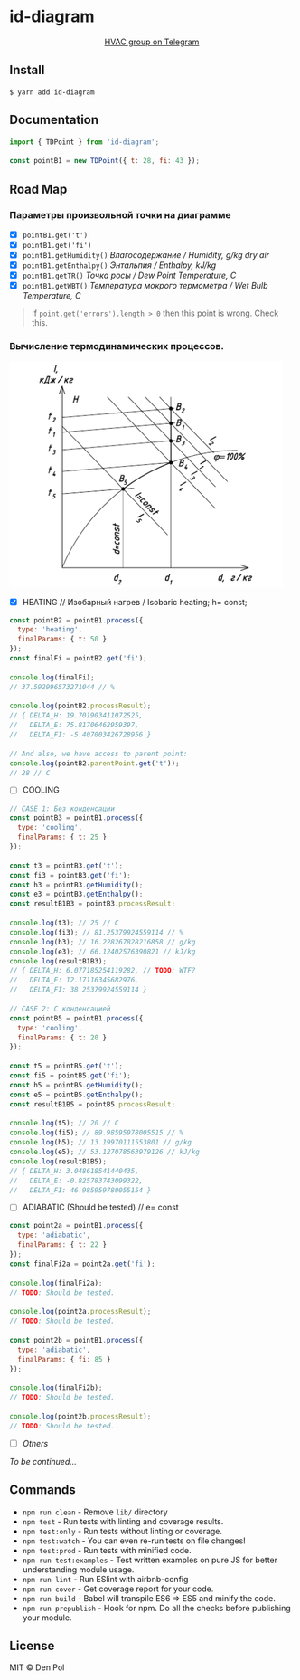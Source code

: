 # id-diagram

<div align="center">
  <p align="center">
    <a href="https://t.me/hvac_ru">HVAC group on Telegram</a>
  </p>
</div>

## Install

```
$ yarn add id-diagram
```

## Documentation
```javascript
import { TDPoint } from 'id-diagram';

const pointB1 = new TDPoint({ t: 28, fi: 43 });
```

## Road Map

### Параметры произвольной точки на диаграмме

- [x] `pointB1.get('t')`
- [x] `pointB1.get('fi')`
- [x] `pointB1.getHumidity()` _Влагосодержание / Humidity, g/kg dry air_
- [x] `pointB1.getEnthalpy()` _Энтальпия / Enthalpy, kJ/kg_
- [x] `pointB1.getTR()` _Точка росы / Dew Point Temperature, C_
- [x] `pointB1.getWBT()` _Температура мокрого термометра / Wet Bulb Temperature, C_

> If `point.get('errors').length > 0` then this point is wrong. Check this.

### Вычисление термодинамических процессов.
![Processes](./img/id-diagram-B1-B5-484x400.png)
- [x] HEATING // Изобарный нагрев / Isobaric heating; h= const;
```javascript
const pointB2 = pointB1.process({
  type: 'heating',
  finalParams: { t: 50 }
});
const finalFi = pointB2.get('fi');

console.log(finalFi);
// 37.592996573271044 // %

console.log(pointB2.processResult);
// { DELTA_H: 19.701903411072525,
//   DELTA_E: 75.81706462959397,
//   DELTA_FI: -5.407003426728956 }

// And also, we have access to parent point:
console.log(pointB2.parentPoint.get('t'));
// 28 // C
```
- [ ] COOLING
```javascript
// CASE 1: Без конденсации
const pointB3 = pointB1.process({
  type: 'cooling',
  finalParams: { t: 25 }
});

const t3 = pointB3.get('t');
const fi3 = pointB3.get('fi');
const h3 = pointB3.getHumidity();
const e3 = pointB3.getEnthalpy();
const resultB1B3 = pointB3.processResult;

console.log(t3); // 25 // С
console.log(fi3); // 81.25379924559114 // %
console.log(h3); // 16.228267828216858 // g/kg
console.log(e3); // 66.12402576390821 // kJ/kg
console.log(resultB1B3);
// { DELTA_H: 6.077185254119282, // TODO: WTF?
//   DELTA_E: 12.17116345682976,
//   DELTA_FI: 38.25379924559114 }

// CASE 2: С конденсацией
const pointB5 = pointB1.process({
  type: 'cooling',
  finalParams: { t: 20 }
});

const t5 = pointB5.get('t');
const fi5 = pointB5.get('fi');
const h5 = pointB5.getHumidity();
const e5 = pointB5.getEnthalpy();
const resultB1B5 = pointB5.processResult;

console.log(t5); // 20 // С
console.log(fi5); // 89.98595978005515 // %
console.log(h5); // 13.19970111553801 // g/kg
console.log(e5); // 53.127078563979126 // kJ/kg
console.log(resultB1B5);
// { DELTA_H: 3.048618541440435,
//   DELTA_E: -0.825783743099322,
//   DELTA_FI: 46.985959780055154 }
```
- [ ] ADIABATIC (Should be tested) // e= const
```javascript
const point2a = pointB1.process({
  type: 'adiabatic',
  finalParams: { t: 22 }
});
const finalFi2a = point2a.get('fi');

console.log(finalFi2a);
// TODO: Should be tested.

console.log(point2a.processResult);
// TODO: Should be tested.

const point2b = pointB1.process({
  type: 'adiabatic',
  finalParams: { fi: 85 }
});

console.log(finalFi2b);
// TODO: Should be tested.

console.log(point2b.processResult);
// TODO: Should be tested.
```
- [ ] _Others_

_To be continued..._

## Commands
- `npm run clean` - Remove `lib/` directory
- `npm test` - Run tests with linting and coverage results.
- `npm test:only` - Run tests without linting or coverage.
- `npm test:watch` - You can even re-run tests on file changes!
- `npm test:prod` - Run tests with minified code.
- `npm run test:examples` - Test written examples on pure JS for better understanding module usage.
- `npm run lint` - Run ESlint with airbnb-config
- `npm run cover` - Get coverage report for your code.
- `npm run build` - Babel will transpile ES6 => ES5 and minify the code.
- `npm run prepublish` - Hook for npm. Do all the checks before publishing your module.

## License

MIT © Den Pol
